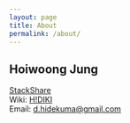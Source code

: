 ```yaml
---
layout: page
title: About
permalink: /about/
---
```


## Hoiwoong Jung

[StackShare](https://stackshare.io/hidekuma/stack)<br/>
Wiki: [H!DIKI](https://hidiki.github.io/)<br/>
Email: [d.hidekuma@gmail.com](mailto:d.hidekuma.gmail.com)
